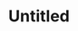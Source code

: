 ---
ee_id: '4459'
site: '1'
type: '2'
long_id: 2018-116 Untitled
url: 2018-116-untitled
year: '2018'
medium: Triple Espresso, Acid Free Vellum Finish Archival Paper
commission:
add_credit:
dims: 12.25 x 12.25 in
pitch:
ps:
live_url:
related:
title: Untitled
youtube:
imgs: untitled-2018-116-db-ug--dadT.jpg
subheading:
year2: '2018'
download:
add_credits:
related_code:
! '':
layout: things-i-made
---